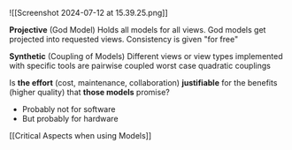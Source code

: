 ![[Screenshot 2024-07-12 at 15.39.25.png]]

**Projective** (God Model)
Holds all models for all views. God models get projected into requested views.
Consistency is given "for free"

**Synthetic** (Coupling of Models)
Different views or view types implemented with specific tools are pairwise coupled
worst case quadratic couplings

Is **the effort** (cost, maintenance, collaboration) **justifiable** for the benefits (higher quality) that **those models** promise?
- Probably not for software
- But probably for hardware

[[Critical Aspects when using Models]]